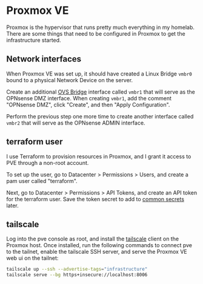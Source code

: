 # Proxmox VE

Proxmox is the hypervisor that runs pretty much everything in my homelab. There are some things that need to be configured in Proxmox to get the infrastructure started.

## Network interfaces

When Proxmox VE was set up, it should have created a Linux Bridge `vmbr0` bound to a physical Network Device on the server.

Create an additional [OVS Bridge](https://pve.proxmox.com/wiki/Open_vSwitch) interface called `vmbr1` that will serve as the OPNsense DMZ interface. When creating `vmbr1`, add the comment "OPNsense DMZ", click "Create", and then "Apply Configuration".

Perform the previous step one more time to create another interface called `vmbr2` that will serve as the OPNsense ADMIN interface.

## terraform user

I use Terraform to provision resources in Proxmox, and I grant it access to PVE through a non-root account.

To set up the user, go to Datacenter > Permissions > Users, and create a pam user called "terraform".

Next, go to Datacenter > Permissions > API Tokens, and create an API token for the terraform user. Save the token secret to add to [common secrets](/docs/infisical/common-secrets) later.

## tailscale

Log into the pve console as root, and install the [tailscale](tailscale.com) client on the Proxmox host. Once installed, run the following commands to connect pve to the tailnet, enable the tailscale SSH server, and serve the Proxmox VE web ui on the tailnet:

```bash
tailscale up --ssh --advertise-tags="infrastructure"
tailscale serve --bg https+insecure://localhost:8006
```

